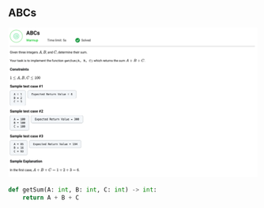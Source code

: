 ## ABCs

![ABCs](abcs.png)

```python
def getSum(A: int, B: int, C: int) -> int:
    return A + B + C
```
